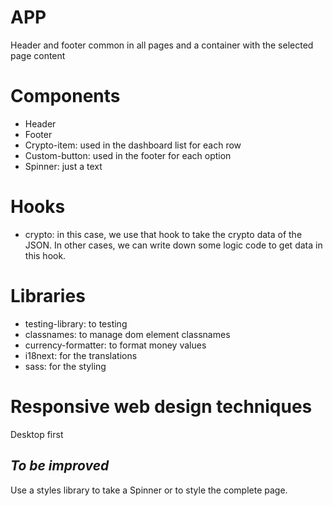 # APP

Header and footer common in all pages and a container with the selected page content

# Components

- Header
- Footer
- Crypto-item: used in the dashboard list for each row
- Custom-button: used in the footer for each option
- Spinner: just a text

# Hooks

- crypto: in this case, we use that hook to take the crypto data of the JSON. In other cases, we can write down some logic code to get data in this hook.

# Libraries

- testing-library: to testing
- classnames: to manage dom element classnames
- currency-formatter: to format money values
- i18next: for the translations
- sass: for the styling

# Responsive web design techniques

Desktop first

## _To be improved_

Use a styles library to take a Spinner or to style the complete page.
